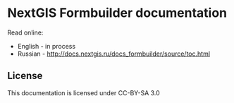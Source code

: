 # NextGIS Formbuilder documentation

Read online:
* English - in process
* Russian - http://docs.nextgis.ru/docs_formbuilder/source/toc.html

License
-------------
This documentation is licensed under CC-BY-SA 3.0
